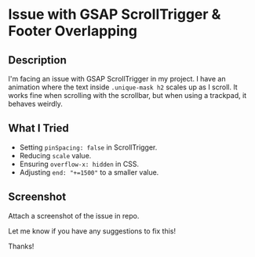 # Issue with GSAP ScrollTrigger & Footer Overlapping

## Description
I'm facing an issue with GSAP ScrollTrigger in my project. I have an animation where the text inside `.unique-mask h2` scales up as I scroll. It works fine when scrolling with the scrollbar, but when using a trackpad, it behaves weirdly.

## What I Tried
- Setting `pinSpacing: false` in ScrollTrigger.
- Reducing `scale` value.
- Ensuring `overflow-x: hidden` in CSS.
- Adjusting `end: "+=1500"` to a smaller value.

## Screenshot
Attach a screenshot of the issue in repo.

Let me know if you have any suggestions to fix this!

Thanks!
